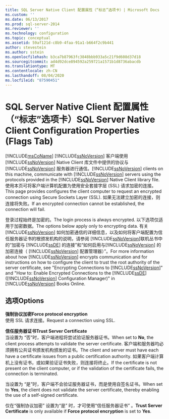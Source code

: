 ```yaml
---
title: SQL Server Native Client 配置属性（“标志”选项卡）| Microsoft Docs
ms.custom: ''
ms.date: 06/13/2017
ms.prod: sql-server-2014
ms.reviewer: ''
ms.technology: configuration
ms.topic: conceptual
ms.assetid: 59af121d-c8b9-4faa-91a1-b664f2c9b441
author: stevestein
ms.author: sstein
ms.openlocfilehash: b3ca7b87963fc3848bbb933a5c21f9d608d37d18
ms.sourcegitcommit: ad4d92dce894592a259721a1571b1d8736abacdb
ms.translationtype: MT
ms.contentlocale: zh-CN
ms.lasthandoff: 08/04/2020
ms.locfileid: "87590451"
---
```

# <a name="sql-server-native-client-configuration-properties-flags-tab"></a><span data-ttu-id="127a8-102">SQL Server Native Client 配置属性（“标志”选项卡）</span><span class="sxs-lookup"><span data-stu-id="127a8-102">SQL Server Native Client Configuration Properties (Flags Tab)</span></span>
  [!INCLUDE[msCoName](../../includes/msconame-md.md)] <span data-ttu-id="127a8-103">[!INCLUDE[ssNoVersion](../../includes/ssnoversion-md.md)] 客户端使用 [!INCLUDE[ssNoVersion](../../includes/ssnoversion-md.md)] Native Client 库文件中提供的协议与 [!INCLUDE[ssNoVersion](../../includes/ssnoversion-md.md)] 服务器进行通信。</span><span class="sxs-lookup"><span data-stu-id="127a8-103">[!INCLUDE[ssNoVersion](../../includes/ssnoversion-md.md)] clients on this machine, communicate with [!INCLUDE[ssNoVersion](../../includes/ssnoversion-md.md)] servers using the protocols provided in the [!INCLUDE[ssNoVersion](../../includes/ssnoversion-md.md)] Native Client library file.</span></span> <span data-ttu-id="127a8-104">使用本页可将客户端计算机配置为使用安全套接字层 (SSL) 请求加密的连接。</span><span class="sxs-lookup"><span data-stu-id="127a8-104">This page provides configures the client computer to request an encrypted connection using Secure Sockets Layer (SSL).</span></span> <span data-ttu-id="127a8-105">如果无法建立加密的连接，则连接将失败。</span><span class="sxs-lookup"><span data-stu-id="127a8-105">If an encrypted connection cannot be established, the connection will fail.</span></span>  
  
 <span data-ttu-id="127a8-106">登录过程始终是加密的。</span><span class="sxs-lookup"><span data-stu-id="127a8-106">The login process is always encrypted.</span></span> <span data-ttu-id="127a8-107">以下选项仅适用于加密数据。</span><span class="sxs-lookup"><span data-stu-id="127a8-107">The options below apply only to encrypting data.</span></span> <span data-ttu-id="127a8-108">有关 [!INCLUDE[ssNoVersion](../../includes/ssnoversion-md.md)] 如何加密通信的详细信息，以及如何将客户端配置为信任服务器证书的根颁发机构的说明，请参阅 [!INCLUDE[ssNoVersion](../../includes/ssnoversion-md.md)]联机丛书中的“加密与 [!INCLUDE[ssDE](../../includes/ssde-md.md)] 的连接”和“如何启用与[!INCLUDE[ssNoVersion](../../includes/ssnoversion-md.md)] 的加密连接（ [!INCLUDE[ssNoVersion](../../includes/ssnoversion-md.md)] 配置管理器）”。</span><span class="sxs-lookup"><span data-stu-id="127a8-108">For more information about how [!INCLUDE[ssNoVersion](../../includes/ssnoversion-md.md)] encrypts communication and for instructions on how to configure the client to trust the root authority of the server certificate, see "Encrypting Connections to [!INCLUDE[ssNoVersion](../../includes/ssnoversion-md.md)]" and "How to: Enable Encrypted Connections to the [!INCLUDE[ssDE](../../includes/ssde-md.md)] ([!INCLUDE[ssNoVersion](../../includes/ssnoversion-md.md)] Configuration Manager)" in [!INCLUDE[ssNoVersion](../../includes/ssnoversion-md.md)] Books Online.</span></span>  
  
## <a name="options"></a><span data-ttu-id="127a8-109">选项</span><span class="sxs-lookup"><span data-stu-id="127a8-109">Options</span></span>  
 <span data-ttu-id="127a8-110">**强制协议加密**</span><span class="sxs-lookup"><span data-stu-id="127a8-110">**Force protocol encryption**</span></span>  
 <span data-ttu-id="127a8-111">使用 SSL 请求连接。</span><span class="sxs-lookup"><span data-stu-id="127a8-111">Request a connection using SSL.</span></span>  
  
 <span data-ttu-id="127a8-112">**信任服务器证书**</span><span class="sxs-lookup"><span data-stu-id="127a8-112">**Trust Server Certificate**</span></span>  
 <span data-ttu-id="127a8-113">当设置为  “否”时，客户端进程将尝试验证服务器证书。</span><span class="sxs-lookup"><span data-stu-id="127a8-113">When set to **No**, the client process attempts to validate the server certificate.</span></span> <span data-ttu-id="127a8-114">客户端和服务器均必须拥有公共证书颁发机构颁发的证书。</span><span class="sxs-lookup"><span data-stu-id="127a8-114">The client and server must have each have a certificate issues from a public certification authority.</span></span> <span data-ttu-id="127a8-115">如果客户端计算机上没有证书，或如果验证证书失败，则连接将终止。</span><span class="sxs-lookup"><span data-stu-id="127a8-115">If the certificate is not present on the client computer, or if the validation of the certificate fails, the connection is terminated.</span></span>  
  
 <span data-ttu-id="127a8-116">当设置为  “是”时，客户端不会验证服务器证书，而是使用自签名证书。</span><span class="sxs-lookup"><span data-stu-id="127a8-116">When set to **Yes**, the client does not validate the server certificate, thereby enabling the use of a self-signed certificate.</span></span>  
  
 <span data-ttu-id="127a8-117">仅在“强制协议加密”  设置为“是”  时，才可使用“信任服务器证书”  。</span><span class="sxs-lookup"><span data-stu-id="127a8-117">**Trust Server Certificate** is only available if **Force protocol encryption** is set to **Yes**.</span></span>  
  
  
